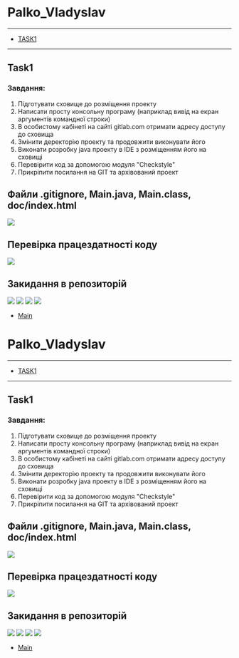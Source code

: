 # Palko_Vladyslav 
---
+ [TASK1](#Task1)
---
## Task1

### Завдання: 
1. Підготувати сховище до розміщення проекту
2. Написати просту консольну програму (наприклад вивід на екран аргументів командної строки)
3. В особистому кабінеті на сайті gitlab.com отримати адресу доступу до сховища
4. Змінити деректорію проекту та продовжити виконувати його
5. Виконати розробку java проекту в IDE з розміщенням його на сховищі
6. Перевірити код за допомогою модуля "Checkstyle"
7. Прикріпити посилання на GIT та архівований проект

## Файли .gitignore, Main.java, Main.class, doc/index.html

<img src="https://github.com/Stickki/Palko/blob/ee7cf88585b7cb04fd590bac92405fb6295da0c0/img/1_5.jpg" />

## Перевірка працездатності коду

<img src="https://github.com/Stickki/Palko/blob/ee7cf88585b7cb04fd590bac92405fb6295da0c0/img/1_1.jpg" />

## Закидання в репозиторій

<img src="https://github.com/Stickki/Palko/blob/ee7cf88585b7cb04fd590bac92405fb6295da0c0/img/1_2.jpg"/>
<img src="https://github.com/Stickki/Palko/blob/ee7cf88585b7cb04fd590bac92405fb6295da0c0/img/1_3.jpg"/>
<img src="https://github.com/Stickki/Palko/blob/ee7cf88585b7cb04fd590bac92405fb6295da0c0/img/1_4.jpg"/>
<img src="https://github.com/Stickki/Palko/blob/61aa7331701860d5001c801ad7077e649c2d532d/img/1_6.jpg"/>

+ [Main](#Palko_Vladyslav)

# Palko_Vladyslav 
---
+ [TASK1](#Task1)
---
## Task1

### Завдання: 
1. Підготувати сховище до розміщення проекту
2. Написати просту консольну програму (наприклад вивід на екран аргументів командної строки)
3. В особистому кабінеті на сайті gitlab.com отримати адресу доступу до сховища
4. Змінити деректорію проекту та продовжити виконувати його
5. Виконати розробку java проекту в IDE з розміщенням його на сховищі
6. Перевірити код за допомогою модуля "Checkstyle"
7. Прикріпити посилання на GIT та архівований проект

## Файли .gitignore, Main.java, Main.class, doc/index.html

<img src="https://github.com/Stickki/Palko/blob/ee7cf88585b7cb04fd590bac92405fb6295da0c0/img/1_5.jpg" />

## Перевірка працездатності коду

<img src="https://github.com/Stickki/Palko/blob/ee7cf88585b7cb04fd590bac92405fb6295da0c0/img/1_1.jpg" />

## Закидання в репозиторій

<img src="https://github.com/Stickki/Palko/blob/ee7cf88585b7cb04fd590bac92405fb6295da0c0/img/1_2.jpg"/>
<img src="https://github.com/Stickki/Palko/blob/ee7cf88585b7cb04fd590bac92405fb6295da0c0/img/1_3.jpg"/>
<img src="https://github.com/Stickki/Palko/blob/ee7cf88585b7cb04fd590bac92405fb6295da0c0/img/1_4.jpg"/>
<img src="https://github.com/Stickki/Palko/blob/61aa7331701860d5001c801ad7077e649c2d532d/img/1_6.jpg"/>

+ [Main](#Palko_Vladyslav)
